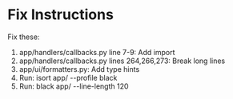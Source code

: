# Fix Instructions
Fix these:
1. app/handlers/callbacks.py line 7-9: Add import
2. app/handlers/callbacks.py lines 264,266,273: Break long lines
3. app/ui/formatters.py: Add type hints
4. Run: isort app/ --profile black
5. Run: black app/ --line-length 120
